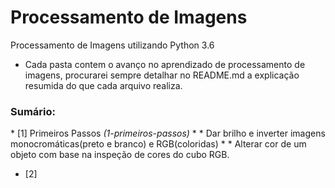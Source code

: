 # Processamento de Imagens

Processamento de Imagens utilizando Python 3.6

* Cada pasta contem o avanço no aprendizado de processamento de imagens, procurarei sempre detalhar no README.md a explicação resumida do que cada arquivo realiza.

<h3>Sumário:</h3>
* [1] Primeiros Passos  <i>(1-primeiros-passos)</i>
* * Dar brilho e inverter imagens monocromáticas(preto e branco) e RGB(coloridas)
* * Alterar cor de um objeto com base na inspeção de cores do cubo RGB.

* [2] 



